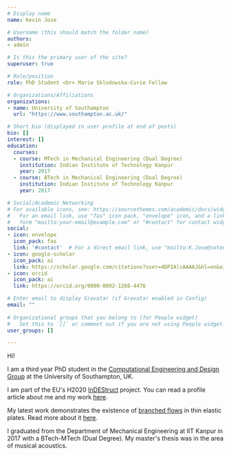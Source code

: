 ```yaml
---
# Display name
name: Kevin Jose

# Username (this should match the folder name)
authors:
- admin

# Is this the primary user of the site?
superuser: true

# Role/position
role: PhD Student <br> Marie Sklodowska-Curie Fellow

# Organizations/Affiliations
organizations:
- name: University of Southampton
  url: "https://www.southampton.ac.uk/"

# Short bio (displayed in user profile at end of posts)
bio: []
interest: []
education:
  courses:
  - course: MTech in Mechanical Engineering (Dual Degree)
    institution: Indian Institute of Technology Kanpur
    year: 2017
  - course: BTech in Mechanical Engineering (Dual Degree)
    institution: Indian Institute of Technology Kanpur
    year: 2017

# Social/Academic Networking
# For available icons, see: https://sourcethemes.com/academic/docs/widgets/#icons
#   For an email link, use "fas" icon pack, "envelope" icon, and a link in the
#   form "mailto:your-email@example.com" or "#contact" for contact widget.
social:
- icon: envelope
  icon_pack: fas
  link: '#contact'  # For a direct email link, use "mailto:K.Jose@soton.ac.uk".
- icon: google-scholar
  icon_pack: ai
  link: https://scholar.google.com/citations?user=4DPIAlcAAAAJ&hl=en&oi=sra
- icon: orcid
  icon_pack: ai
  link: https://orcid.org/0000-0002-1268-4476

# Enter email to display Gravatar (if Gravatar enabled in Config)
email: ""
  
# Organizational groups that you belong to (for People widget)
#   Set this to `[]` or comment out if you are not using People widget.  
user_groups: []

---
```

Hi!

I am a third year PhD student in the [Computational Engineering and Design Group](https://www.southampton.ac.uk/engineering/research/groups/ced.page) at the University of Southampton, UK.

I am part of the EU's H2020 [InDEStruct](https://indestruct.eu) project. You can read a profile article about me and my work [here](https://indestruct.eu/kevin-now-i-see-structures-everywhere/).

My latest work demonstrates the existence of [branched flows](https://physicstoday.scitation.org/doi/10.1063/PT.3.4902) in thin elastic plates. Read more about it [here](https://www.nature.com/articles/s42005-022-00917-z).

I graduated from the Department of Mechanical Engineering at IIT Kanpur in 2017 with a BTech-MTech (Dual Degree). My master's thesis was in the area of musical acoustics.